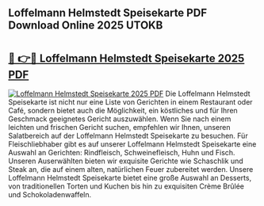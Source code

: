 ## Loffelmann Helmstedt Speisekarte PDF Download Online 2025 UTOKB

# <h2><a href="http://gc5yssu.nevu.top/?p=Loffelmann+Helmstedt+Speisekarte">🔗 👉🔴 Loffelmann Helmstedt Speisekarte 2025 PDF</a></h2>

[![Loffelmann Helmstedt Speisekarte 2025 PDF](https://i.imgur.com/dBaPXMq.png)](http://gc5yssu.nevu.top/?p=Loffelmann+Helmstedt+Speisekarte)
Die Loffelmann Helmstedt Speisekarte ist nicht nur eine Liste von Gerichten in einem Restaurant oder Café, sondern bietet auch die Möglichkeit, ein köstliches und für Ihren Geschmack geeignetes Gericht auszuwählen. Wenn Sie nach einem leichten und frischen Gericht suchen, empfehlen wir Ihnen, unseren Salatbereich auf der Loffelmann Helmstedt Speisekarte zu besuchen. Für Fleischliebhaber gibt es auf unserer Loffelmann Helmstedt Speisekarte eine Auswahl an Gerichten: Rindfleisch, Schweinefleisch, Huhn und Fisch. Unseren Auserwählten bieten wir exquisite Gerichte wie Schaschlik und Steak an, die auf einem alten, natürlichen Feuer zubereitet werden. Unsere Loffelmann Helmstedt Speisekarte bietet eine große Auswahl an Desserts, von traditionellen Torten und Kuchen bis hin zu exquisiten Crème Brûlée und Schokoladenwaffeln.
